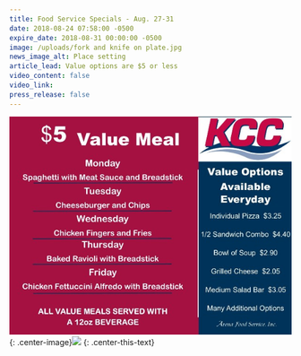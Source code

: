```yaml
---
title: Food Service Specials - Aug. 27-31
date: 2018-08-24 07:58:00 -0500
expire_date: 2018-08-31 00:00:00 -0500
image: /uploads/fork and knife on plate.jpg
news_image_alt: Place setting
article_lead: Value options are $5 or less
video_content: false
video_link:
press_release: false
---
```


![](/uploads/valuemenuwk2-1.jpg){: .center-image}![](blob:https://app.cloudcannon.com/510d3650-e3cf-47dc-b51b-1db2fda65f9b)
{: .center-this-text}